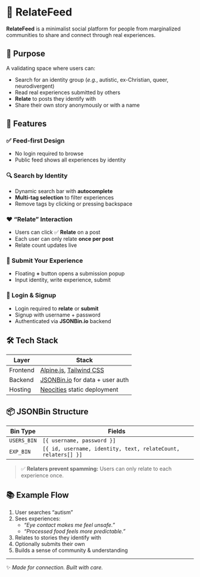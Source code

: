 # 🧠 RelateFeed

**RelateFeed** is a minimalist social platform for people from marginalized communities to share and connect through real experiences.

## 🎯 Purpose

A validating space where users can:
- Search for an identity group (*e.g.*, autistic, ex-Christian, queer, neurodivergent)
- Read real experiences submitted by others
- **Relate** to posts they identify with
- Share their own story anonymously or with a name

## 🧩 Features

### ✅ Feed-first Design
- No login required to browse
- Public feed shows all experiences by identity

### 🔍 Search by Identity
- Dynamic search bar with **autocomplete**
- **Multi-tag selection** to filter experiences
- Remove tags by clicking or pressing backspace

### ❤️ “Relate” Interaction
- Users can click ✅ **Relate** on a post
- Each user can only relate **once per post**
- Relate count updates live

### 📝 Submit Your Experience
- Floating **+** button opens a submission popup
- Input identity, write experience, submit

### 🔐 Login & Signup
- Login required to **relate** or **submit**
- Signup with username + password
- Authenticated via **JSONBin.io** backend

## 🛠 Tech Stack

| Layer      | Stack                      |
|------------|----------------------------|
| Frontend   | [Alpine.js](https://alpinejs.dev), [Tailwind CSS](https://tailwindcss.com) |
| Backend    | [JSONBin.io](https://jsonbin.io) for data + user auth |
| Hosting    | [Neocities](https://neocities.org) static deployment |

## 📦 JSONBin Structure

| Bin Type   | Fields |
|------------|--------|
| `USERS_BIN` | `[{ username, password }]` |
| `EXP_BIN`   | `[{ id, username, identity, text, relateCount, relaters[] }]` |

> ✅ **Relaters prevent spamming:** Users can only relate to each experience once.

## 📚 Example Flow

1. User searches “autism”
2. Sees experiences:
   - *“Eye contact makes me feel unsafe.”*
   - *“Processed food feels more predictable.”*
3. Relates to stories they identify with
4. Optionally submits their own
5. Builds a sense of community & understanding

---

✨ *Made for connection. Built with care.*

